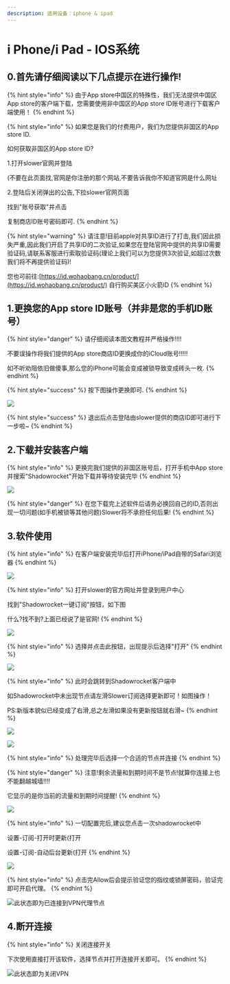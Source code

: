 ```yaml
---
description: 适用设备：iphone & ipad
---
```


# i Phone/i Pad - IOS系统

## 0.首先请仔细阅读以下几点提示在进行操作!

{% hint style="info" %}
由于App store中国区的特殊性，我们无法提供中国区App store的客户端下载，您需要使用非中国区的App store ID账号进行下载客户端使用！
{% endhint %}

{% hint style="info" %}
如果您是我们的付费用户，我们为您提供非国区的App store ID.

如何获取非国区的App store ID?

1.打开slower官网并登陆

\(不要在此页面找,官网是你注册的那个网站,不要告诉我你不知道官网是什么网址

2.登陆后关闭弹出的公告,下拉slower官网页面

找到"账号获取"并点击

复制商店ID账号密码即可.
{% endhint %}

{% hint style="warning" %}
请注意!目前apple对共享ID进行了打击,我们因此损失严重,因此我们开启了共享ID的二次验证,如果您在登陆官网中提供的共享ID需要验证码,请联系客服进行索取验证码\(理论上我们可以为您提供3次验证,如超过次数我们将不再提供验证码\)!

您也可前往:[https://id.wohaobang.cn/product/](https://id.wohaobang.cn/product/) 自行购买美区小火箭ID
{% endhint %}

## 1.更换您的App store ID账号（并非是您的手机ID账号）

{% hint style="danger" %}
请仔细阅读本图文教程并严格操作!!!!

不要误操作将我们提供的App store商店ID更换成你的iCloud账号!!!!!

如不听劝阻依旧做傻事,那么您的iPhone可能会变成被锁导致变成砖头一枚.
{% endhint %}

{% hint style="success" %}
按下图操作更换即可.
{% endhint %}

![](https://i.loli.net/2020/03/15/xEKdsUbSV6AMr1B.png)

{% hint style="success" %}
退出后点击登陆由slower提供的商店ID即可进行下一步啦~
{% endhint %}

## 2.下载并安装客户端

{% hint style="info" %}
更换完我们提供的非国区账号后，打开手机中App store并搜索"Shadowrocket"开始下载并等待安装完毕
{% endhint %}

![](https://i.loli.net/2020/03/15/hOWbBUtzZ6i5DnT.png)

{% hint style="danger" %}
在您下载完上述软件后请务必换回自己的ID,否则出现一切问题\(如手机被锁等其他问题\)Slower将不承担任何后果!
{% endhint %}

## 3.软件使用

{% hint style="info" %}
在客户端安装完毕后打开iPhone/iPad自带的Safari浏览器
{% endhint %}

![](https://cdn.slowerssr.top/docs/IOS/ia_100000000343.png)

{% hint style="info" %}
打开slower的官方网址并登录到用户中心

找到"Shadowrocket一键订阅"按钮，如下图

什么?找不到?上面已经说了是官网!
{% endhint %}

![](https://cdn.slowerssr.top/docs/IOS/ia_100000000344.png)

{% hint style="info" %}
选择并点击此按钮，出现提示后选择"打开"
{% endhint %}

![](https://cdn.slowerssr.top/docs/IOS/ia_100000000345.png)

{% hint style="info" %}
此时会跳转到Shadowrocket客户端中

如Shadowrocket中未出现节点请左滑Slower订阅选择更新即可！如图操作！

PS:新版本貌似已经变成了右滑,总之左滑如果没有更新按钮就右滑~
{% endhint %}

![](https://cdn.slowerssr.top/docs/IOS/ia_100000000337.png)

![](https://cdn.slowerssr.top/docs/IOS/ia_100000000336.png)

{% hint style="info" %}
处理完毕后选择一个合适的节点并连接
{% endhint %}

{% hint style="danger" %}
注意!剩余流量和到期时间不是节点!就算你连接上也不能翻越城墙!!!!

它显示的是你当前的流量和到期时间提醒!
{% endhint %}

![](https://cdn.slowerssr.top/docs/IOS/ia_100000000338.png)

{% hint style="info" %}
一切配置完后,建议您点击一次shadowrocket中

设置-订阅-打开时更新\(打开

设置-订阅-自动后台更新\(打开
{% endhint %}

![](https://cdn.slowerssr.top/docs/IOS/ia_100000000349.png)

{% hint style="info" %}
点击完Allow后会提示验证您的指纹或锁屏密码，验证完即可开启代理。
{% endhint %}

![&#x6B64;&#x72B6;&#x6001;&#x5373;&#x4E3A;&#x5DF2;&#x8FDE;&#x63A5;&#x5230;VPN&#x4EE3;&#x7406;&#x8282;&#x70B9;](https://cdn.slowerssr.top/docs/IOS/ia_100000000350.png)

## **4.断开连接**

{% hint style="info" %}
关闭连接开关

下次使用直接打开该软件，选择节点并打开连接开关即可。
{% endhint %}

![&#x6B64;&#x72B6;&#x6001;&#x5373;&#x4E3A;&#x5173;&#x95ED;VPN](https://cdn.slowerssr.top/docs/IOS/ia_100000000351.png)

